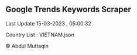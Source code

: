 

## Google Trends Keywords Scraper 
 
Last Update 15-03-2023 , 05:00:32

Country List :
VIETNAM.json



© Abdul Muttaqin 
